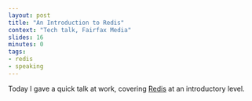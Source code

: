 ```yaml
---
layout: post
title: "An Introduction to Redis"
context: "Tech talk, Fairfax Media"
slides: 16
minutes: 0
tags:
- redis
- speaking
---
```


<p>Today I gave a quick talk at work, covering <a href="http://redis.io">Redis</a> at an introductory level.</p>

<script async class="speakerdeck-embed" data-id="67861e601a0e0131e3035217ea4cccc9" data-ratio="1.3333333333333333" src="//speakerdeck.com/assets/embed.js"></script>
